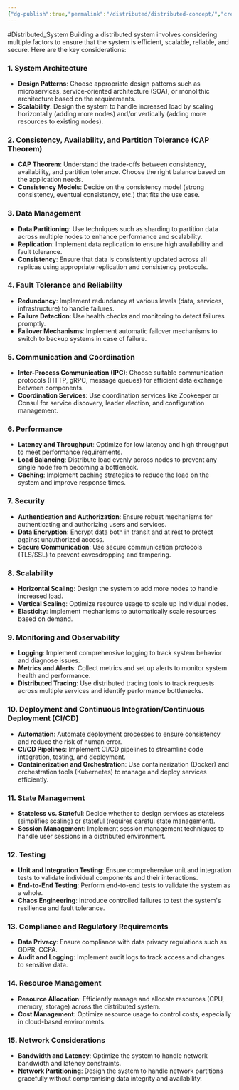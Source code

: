 ```yaml
---
{"dg-publish":true,"permalink":"/distributed/distributed-concept/","created":"2024-06-24T12:49:41.044+08:00","updated":"2024-06-25T12:04:58.962+08:00"}
---
```


#Distributed_System 
Building a distributed system involves considering multiple factors to ensure that the system is efficient, scalable, reliable, and secure. Here are the key considerations:
### 1. **System Architecture**
- **Design Patterns**: Choose appropriate design patterns such as microservices, service-oriented architecture (SOA), or monolithic architecture based on the requirements.
- **Scalability**: Design the system to handle increased load by scaling horizontally (adding more nodes) and/or vertically (adding more resources to existing nodes).
### 2. **Consistency, Availability, and Partition Tolerance (CAP Theorem)**
- **CAP Theorem**: Understand the trade-offs between consistency, availability, and partition tolerance. Choose the right balance based on the application needs.
- **Consistency Models**: Decide on the consistency model (strong consistency, eventual consistency, etc.) that fits the use case.
### 3. **Data Management**
- **Data Partitioning**: Use techniques such as sharding to partition data across multiple nodes to enhance performance and scalability.
- **Replication**: Implement data replication to ensure high availability and fault tolerance.
- **Consistency**: Ensure that data is consistently updated across all replicas using appropriate replication and consistency protocols.
### 4. **Fault Tolerance and Reliability**
- **Redundancy**: Implement redundancy at various levels (data, services, infrastructure) to handle failures.
- **Failure Detection**: Use health checks and monitoring to detect failures promptly.
- **Failover Mechanisms**: Implement automatic failover mechanisms to switch to backup systems in case of failure.
### 5. **Communication and Coordination**
- **Inter-Process Communication (IPC)**: Choose suitable communication protocols (HTTP, gRPC, message queues) for efficient data exchange between components.
- **Coordination Services**: Use coordination services like Zookeeper or Consul for service discovery, leader election, and configuration management.
### 6. **Performance**
- **Latency and Throughput**: Optimize for low latency and high throughput to meet performance requirements.
- **Load Balancing**: Distribute load evenly across nodes to prevent any single node from becoming a bottleneck.
- **Caching**: Implement caching strategies to reduce the load on the system and improve response times.
### 7. **Security**
- **Authentication and Authorization**: Ensure robust mechanisms for authenticating and authorizing users and services.
- **Data Encryption**: Encrypt data both in transit and at rest to protect against unauthorized access.
- **Secure Communication**: Use secure communication protocols (TLS/SSL) to prevent eavesdropping and tampering.
### 8. **Scalability**
- **Horizontal Scaling**: Design the system to add more nodes to handle increased load.
- **Vertical Scaling**: Optimize resource usage to scale up individual nodes.
- **Elasticity**: Implement mechanisms to automatically scale resources based on demand.
### 9. **Monitoring and Observability**
- **Logging**: Implement comprehensive logging to track system behavior and diagnose issues.
- **Metrics and Alerts**: Collect metrics and set up alerts to monitor system health and performance.
- **Distributed Tracing**: Use distributed tracing tools to track requests across multiple services and identify performance bottlenecks.
### 10. **Deployment and Continuous Integration/Continuous Deployment (CI/CD)**
- **Automation**: Automate deployment processes to ensure consistency and reduce the risk of human error.
- **CI/CD Pipelines**: Implement CI/CD pipelines to streamline code integration, testing, and deployment.
- **Containerization and Orchestration**: Use containerization (Docker) and orchestration tools (Kubernetes) to manage and deploy services efficiently.
### 11. **State Management**
- **Stateless vs. Stateful**: Decide whether to design services as stateless (simplifies scaling) or stateful (requires careful state management).
- **Session Management**: Implement session management techniques to handle user sessions in a distributed environment.
### 12. **Testing**
- **Unit and Integration Testing**: Ensure comprehensive unit and integration tests to validate individual components and their interactions.
- **End-to-End Testing**: Perform end-to-end tests to validate the system as a whole.
- **Chaos Engineering**: Introduce controlled failures to test the system's resilience and fault tolerance.
### 13. **Compliance and Regulatory Requirements**
- **Data Privacy**: Ensure compliance with data privacy regulations such as GDPR, CCPA.
- **Audit and Logging**: Implement audit logs to track access and changes to sensitive data.
### 14. **Resource Management**
- **Resource Allocation**: Efficiently manage and allocate resources (CPU, memory, storage) across the distributed system.
- **Cost Management**: Optimize resource usage to control costs, especially in cloud-based environments.
### 15. **Network Considerations**
- **Bandwidth and Latency**: Optimize the system to handle network bandwidth and latency constraints.
- **Network Partitioning**: Design the system to handle network partitions gracefully without compromising data integrity and availability.
